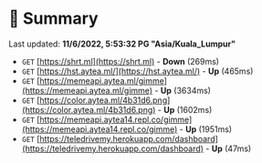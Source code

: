 # 📖 Summary
Last updated: **11/6/2022, 5:53:32 PG "Asia/Kuala_Lumpur"**

- `GET` [https://shrt.ml](https://shrt.ml) - **Down** (269ms)
- `GET` [https://hst.aytea.ml/](https://hst.aytea.ml/) - **Up** (465ms)
- `GET` [https://memeapi.aytea.ml/gimme](https://memeapi.aytea.ml/gimme) - **Up** (3634ms)
- `GET` [https://color.aytea.ml/4b31d6.png](https://color.aytea.ml/4b31d6.png) - **Up** (1602ms)
- `GET` [https://memeapi.aytea14.repl.co/gimme](https://memeapi.aytea14.repl.co/gimme) - **Up** (1951ms)
- `GET` [https://teledrivemy.herokuapp.com/dashboard](https://teledrivemy.herokuapp.com/dashboard) - **Up** (47ms)
